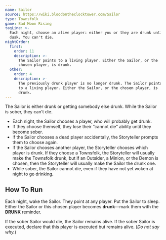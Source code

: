 ```yaml
---
name: Sailor
source: https://wiki.bloodontheclocktower.com/Sailor
type: Townsfolk
game: Bad Moon Rising
tagLine: >-
  Each night, choose an alive player: either you or they are drunk until
  dusk. You can't die.
nightOrder:
  first:
    order: 11
    description: >-
      The Sailor points to a living player. Either the Sailor, or the
      chosen player, is drunk.
  other:
    order: 4
    description: >-
      The previously drunk player is no longer drunk. The Sailor points
      to a living player. Either the Sailor, or the chosen player, is
      drunk.
---
```


The Sailor is either drunk or getting somebody else drunk. While the
Sailor is sober, they can't die.

- Each night, the Sailor chooses a player, who will probably get drunk.
- If they choose themself, they lose their “cannot die” ability until
  they become sober.
- If the Sailor chooses a dead player accidentally, the Storyteller
  prompts them to choose again.
- If the Sailor chooses another player, the Storyteller chooses which
  player is drunk. If they choose a Townsfolk, the Storyteller will
  usually make the Townsfolk drunk, but if an Outsider, a Minion, or the
  Demon is chosen, then the Storyteller will usually make the Sailor the
  drunk one.
- While sober, the Sailor cannot die, even if they have not yet woken at
  night to go drinking.

## How To Run

Each night, wake the Sailor. They point at any player. Put the Sailor to
sleep. Either the Sailor or this chosen player becomes **drunk**—mark
them with the **DRUNK** reminder.

If the sober Sailor would die, the Sailor remains alive. If the sober
Sailor is executed, declare that this player is executed but remains
alive. (_Do not say why._)
